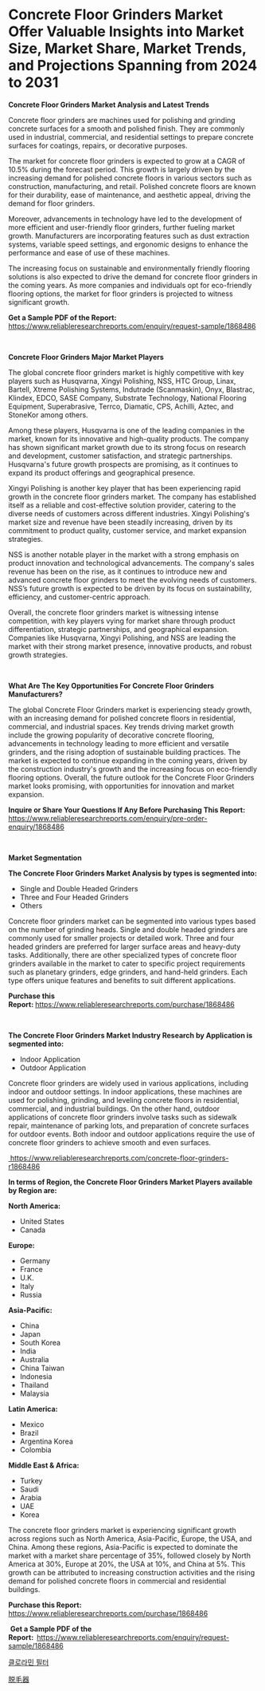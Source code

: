 <p><h1>Concrete Floor Grinders Market Offer Valuable Insights into Market Size, Market Share, Market Trends, and Projections Spanning from 2024 to 2031</h1></p><p><strong>Concrete Floor Grinders Market Analysis and Latest Trends</strong></p>
<p><p>Concrete floor grinders are machines used for polishing and grinding concrete surfaces for a smooth and polished finish. They are commonly used in industrial, commercial, and residential settings to prepare concrete surfaces for coatings, repairs, or decorative purposes. </p><p>The market for concrete floor grinders is expected to grow at a CAGR of 10.5% during the forecast period. This growth is largely driven by the increasing demand for polished concrete floors in various sectors such as construction, manufacturing, and retail. Polished concrete floors are known for their durability, ease of maintenance, and aesthetic appeal, driving the demand for floor grinders.</p><p>Moreover, advancements in technology have led to the development of more efficient and user-friendly floor grinders, further fueling market growth. Manufacturers are incorporating features such as dust extraction systems, variable speed settings, and ergonomic designs to enhance the performance and ease of use of these machines.</p><p>The increasing focus on sustainable and environmentally friendly flooring solutions is also expected to drive the demand for concrete floor grinders in the coming years. As more companies and individuals opt for eco-friendly flooring options, the market for floor grinders is projected to witness significant growth.</p></p>
<p><strong>Get a Sample PDF of the Report:&nbsp;</strong> <a href="https://www.reliableresearchreports.com/enquiry/request-sample/1868486">https://www.reliableresearchreports.com/enquiry/request-sample/1868486</a></p>
<p>&nbsp;</p>
<p><strong>Concrete Floor Grinders Major Market Players</strong></p>
<p><p>The global concrete floor grinders market is highly competitive with key players such as Husqvarna, Xingyi Polishing, NSS, HTC Group, Linax, Bartell, Xtreme Polishing Systems, Indutrade (Scanmaskin), Onyx, Blastrac, Klindex, EDCO, SASE Company, Substrate Technology, National Flooring Equipment, Superabrasive, Terrco, Diamatic, CPS, Achilli, Aztec, and StoneKor among others. </p><p>Among these players, Husqvarna is one of the leading companies in the market, known for its innovative and high-quality products. The company has shown significant market growth due to its strong focus on research and development, customer satisfaction, and strategic partnerships. Husqvarna's future growth prospects are promising, as it continues to expand its product offerings and geographical presence.</p><p>Xingyi Polishing is another key player that has been experiencing rapid growth in the concrete floor grinders market. The company has established itself as a reliable and cost-effective solution provider, catering to the diverse needs of customers across different industries. Xingyi Polishing's market size and revenue have been steadily increasing, driven by its commitment to product quality, customer service, and market expansion strategies.</p><p>NSS is another notable player in the market with a strong emphasis on product innovation and technological advancements. The company's sales revenue has been on the rise, as it continues to introduce new and advanced concrete floor grinders to meet the evolving needs of customers. NSS’s future growth is expected to be driven by its focus on sustainability, efficiency, and customer-centric approach.</p><p>Overall, the concrete floor grinders market is witnessing intense competition, with key players vying for market share through product differentiation, strategic partnerships, and geographical expansion. Companies like Husqvarna, Xingyi Polishing, and NSS are leading the market with their strong market presence, innovative products, and robust growth strategies.</p></p>
<p>&nbsp;</p>
<p><strong>What Are The Key Opportunities For Concrete Floor Grinders Manufacturers?</strong></p>
<p><p>The global Concrete Floor Grinders market is experiencing steady growth, with an increasing demand for polished concrete floors in residential, commercial, and industrial spaces. Key trends driving market growth include the growing popularity of decorative concrete flooring, advancements in technology leading to more efficient and versatile grinders, and the rising adoption of sustainable building practices. The market is expected to continue expanding in the coming years, driven by the construction industry's growth and the increasing focus on eco-friendly flooring options. Overall, the future outlook for the Concrete Floor Grinders market looks promising, with opportunities for innovation and market expansion.</p></p>
<p><strong>Inquire or Share Your Questions If Any Before Purchasing This Report:</strong> <a href="https://www.reliableresearchreports.com/enquiry/pre-order-enquiry/1868486">https://www.reliableresearchreports.com/enquiry/pre-order-enquiry/1868486</a></p>
<p>&nbsp;</p>
<p><strong>Market Segmentation</strong></p>
<p><strong>The Concrete Floor Grinders Market Analysis by types is segmented into:</strong></p>
<p><ul><li>Single and Double Headed Grinders</li><li>Three and Four Headed Grinders</li><li>Others</li></ul></p>
<p><p>Concrete floor grinders market can be segmented into various types based on the number of grinding heads. Single and double headed grinders are commonly used for smaller projects or detailed work. Three and four headed grinders are preferred for larger surface areas and heavy-duty tasks. Additionally, there are other specialized types of concrete floor grinders available in the market to cater to specific project requirements such as planetary grinders, edge grinders, and hand-held grinders. Each type offers unique features and benefits to suit different applications.</p></p>
<p><strong>Purchase this Report:&nbsp;</strong><a href="https://www.reliableresearchreports.com/purchase/1868486">https://www.reliableresearchreports.com/purchase/1868486</a></p>
<p>&nbsp;</p>
<p><strong>The Concrete Floor Grinders Market Industry Research by Application is segmented into:</strong></p>
<p><ul><li>Indoor Application</li><li>Outdoor Application</li></ul></p>
<p><p>Concrete floor grinders are widely used in various applications, including indoor and outdoor settings. In indoor applications, these machines are used for polishing, grinding, and leveling concrete floors in residential, commercial, and industrial buildings. On the other hand, outdoor applications of concrete floor grinders involve tasks such as sidewalk repair, maintenance of parking lots, and preparation of concrete surfaces for outdoor events. Both indoor and outdoor applications require the use of concrete floor grinders to achieve smooth and even surfaces.</p></p>
<p><a href="https://www.reliableresearchreports.com/concrete-floor-grinders-r1868486">&nbsp;https://www.reliableresearchreports.com/concrete-floor-grinders-r1868486</a></p>
<p><strong>In terms of Region, the Concrete Floor Grinders Market Players available by Region are:</strong></p>
<p>
    <p> <strong> North America: </strong>
        <ul>
            <li>United States</li>
            <li>Canada</li>
        </ul>
        </p> 
    <p> <strong> Europe: </strong>
        <ul>
            <li>Germany</li>
            <li>France</li>
            <li>U.K.</li>
            <li>Italy</li>
            <li>Russia</li>
        </ul>
        </p> 
    <p> <strong> Asia-Pacific: </strong>
        <ul>
            <li>China</li>
            <li>Japan</li>
            <li>South Korea</li>
            <li>India</li>
            <li>Australia</li>
            <li>China Taiwan</li>
            <li>Indonesia</li>
            <li>Thailand</li>
            <li>Malaysia</li>
        </ul>
        </p> 
    <p> <strong> Latin America: </strong>
        <ul>
            <li>Mexico</li>
            <li>Brazil</li>
            <li>Argentina Korea</li>
            <li>Colombia</li>
        </ul>
        </p> 
    <p> <strong> Middle East & Africa: </strong>
        <ul>
            <li>Turkey</li>
            <li>Saudi</li>
            <li>Arabia</li>
            <li>UAE</li>
            <li>Korea</li>
        </ul>
    </p>
    </p>
<p><p>The concrete floor grinders market is experiencing significant growth across regions such as North America, Asia-Pacific, Europe, the USA, and China. Among these regions, Asia-Pacific is expected to dominate the market with a market share percentage of 35%, followed closely by North America at 30%, Europe at 20%, the USA at 10%, and China at 5%. This growth can be attributed to increasing construction activities and the rising demand for polished concrete floors in commercial and residential buildings.</p></p>
<p><strong>Purchase this Report: </strong><a href="https://www.reliableresearchreports.com/purchase/1868486">https://www.reliableresearchreports.com/purchase/1868486</a></p>
<p>&nbsp;<strong>Get a Sample PDF of the Report:&nbsp;&nbsp;</strong><a href="https://www.reliableresearchreports.com/enquiry/request-sample/1868486">https://www.reliableresearchreports.com/enquiry/request-sample/1868486</a></p>
<p><strong></strong></p>
<p><p><a href="https://github.com/sougarounis/Market-Research-Report-List-3/blob/main/819549220470.md">클로라민 필터</a></p><p><a href="https://github.com/oqoeusbvpadwjs08/Market-Research-Report-List-1/blob/main/947803522439.md">脱毛器</a></p></p>